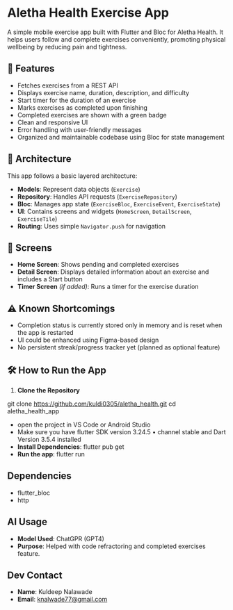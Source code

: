 # Aletha Health Exercise App

A simple mobile exercise app built with Flutter and Bloc for Aletha Health. It helps users follow and complete exercises conveniently, promoting physical wellbeing by reducing pain and tightness.

## 🚀 Features

- Fetches exercises from a REST API
- Displays exercise name, duration, description, and difficulty
- Start timer for the duration of an exercise
- Marks exercises as completed upon finishing
- Completed exercises are shown with a green badge
- Clean and responsive UI
- Error handling with user-friendly messages
- Organized and maintainable codebase using Bloc for state management

## 🧱 Architecture

This app follows a basic layered architecture:

- **Models**: Represent data objects (`Exercise`)
- **Repository**: Handles API requests (`ExerciseRepository`)
- **Bloc**: Manages app state (`ExerciseBloc`, `ExerciseEvent`, `ExerciseState`)
- **UI**: Contains screens and widgets (`HomeScreen`, `DetailScreen`, `ExerciseTile`)
- **Routing**: Uses simple `Navigator.push` for navigation

## 📱 Screens

- **Home Screen**: Shows pending and completed exercises
- **Detail Screen**: Displays detailed information about an exercise and includes a Start button
- **Timer Screen** *(if added)*: Runs a timer for the exercise duration

## ⚠️ Known Shortcomings

- Completion status is currently stored only in memory and is reset when the app is restarted
- UI could be enhanced using Figma-based design
- No persistent streak/progress tracker yet (planned as optional feature)

## 🛠️ How to Run the App
 1. **Clone the Repository**

git clone https://github.com/kuldi0305/aletha_health.git
   cd aletha_health_app
 - open the project in VS Code or Android Studio
 - Make sure you have flutter SDK version 3.24.5 • channel stable and Dart Version 3.5.4 installed
 - **Install Dependencies**: flutter pub get
 - **Run the app**: flutter run
 
## Dependencies
 - flutter_bloc
 - http
 
## AI Usage
 - **Model Used**: ChatGPR (GPT4)
 - **Purpose**: Helped with code refractoring and completed exercises feature.
 

## Dev Contact
 - **Name**: Kuldeep Nalawade
 - **Email**: knalwade77@gmail.com







